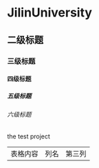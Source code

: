# JilinUniversity
## 二级标题
### 三级标题
#### 四级标题
##### 五级标题
###### 六级标题
the test project
<table>
    <tr>
       <td>表格内容</td>
       <td>列名</td>
       <td>第三列</td>
    </tr>
</table>
